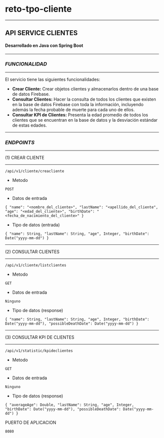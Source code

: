 # reto-tpo-cliente

---

## API SERVICE CLIENTES
#### Desarrollado en Java con Spring Boot

---

### _FUNCIONALIDAD_

---

El servicio tiene las siguientes funcionalidades:

* **Crear Cliente:** Crear objetos clientes y almacenarlos dentro de una base de datos Firebase.
* **Consultar Clientes:** Hacer la consulta de todos los clientes que existen en la base de datos Firebase con toda la información, incluyendo además la fecha probable de muerte para cada uno de ellos.
* **Consultar KPI de Clientes:** Presenta la edad promedio de todos los clientes que se encuentran en la base de datos y la desviación estándar de estas edades.

---

### _ENDPOINTS_

---

(1) CREAR CLIENTE

---

`/api/v1/cliente/creacliente`

- Metodo

`POST`

- Datos de entrada

`{
  "name": "<nombre_del_cliente>",
  "lastName": "<apellido_del_cliente",
  "age": "<edad_del_cliente>",
  "birthDate": "<fecha_de_nacimiento_del_cliente>"
}`

- Tipo de datos (entrada)

`{
 "name": String,
 "lastName": String,
 "age", Integer,
 "birthDate": Date("yyyy-mm-dd")
}`

---

(2) CONSULTAR CLIENTES

---

`/api/v1/cliente/listclientes`

- Metodo

`GET`

- Datos de entrada

`Ninguno`

- Tipo de datos (response)

`{
 "name": String,
 "lastName": String,
 "age", Integer,
 "birthDate": Date("yyyy-mm-dd"),
 "possibleDeathDate": Date("yyyy-mm-dd")
}`

---

(3) CONSULTAR KPI DE CLIENTES

---

`/api/v1/statistic/kpideclientes`

- Metodo

`GET`

- Datos de entrada

`Ninguno`

- Tipo de datos (response)

`{
 "averageAge": Double,
 "lastName": String,
 "age", Integer,
 "birthDate": Date("yyyy-mm-dd"),
 "possibleDeathDate": Date("yyyy-mm-dd")
}`

PUERTO DE APLICACION

`8080`
